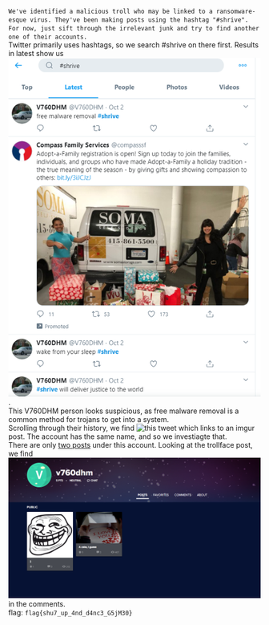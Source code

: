 `We've identified a malicious troll who may be linked to a ransomware-esque virus. They've been making posts using the hashtag "#shrive". For now, just sift through the irrelevant junk and try to find another one of their accounts.`  
Twitter primarily uses hashtags, so we search #shrive on there first. Results in latest show us ![this](https://raw.githubusercontent.com/Happygator/CTF/master/b01lersCTF/Twitter.png).  
This V760DHM person looks suspicious, as free malware removal is a common method for trojans to get into a system.  
Scrolling through their history, we find ![this tweet](https://twitter.com/V760DHM/status/1311551737380179968) which links to an imgur post. The account has the same name, and so we investiagte that.  
There are only [two posts](https://raw.githubusercontent.com/Happygator/CTF/master/b01lersCTF/Imgur.PNG) under this account. Looking at the trollface post, we find ![the flag](https://raw.githubusercontent.com/Happygator/CTF/master/b01lersCTF/Imgur.png) in the comments.  
flag: `flag{shu7_up_4nd_d4nc3_G5jM30}`
